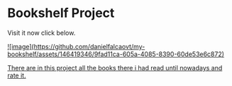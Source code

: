 <h1>Bookshelf Project</h1>

<p>Visit it now click below.</p>
<a href="danielfalcaovt.github.io/my-bookshelf">
![image](https://github.com/danielfalcaovt/my-bookshelf/assets/146419346/9fad11ca-605a-4085-8390-60de53e6c872)

<p>There are in this project all the books there i had read until nowadays and rate it.</p>
